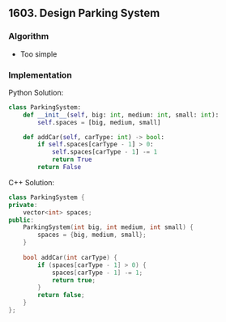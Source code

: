 ## 1603. Design Parking System
### Algorithm
- Too simple
### Implementation
Python Solution:
```python
class ParkingSystem:
    def __init__(self, big: int, medium: int, small: int):
        self.spaces = [big, medium, small]

    def addCar(self, carType: int) -> bool:
        if self.spaces[carType - 1] > 0:
            self.spaces[carType - 1] -= 1
            return True
        return False
```
C++ Solution:
```cpp
class ParkingSystem {
private:
    vector<int> spaces;
public:
    ParkingSystem(int big, int medium, int small) {
        spaces = {big, medium, small};
    }
    
    bool addCar(int carType) {
        if (spaces[carType - 1] > 0) {
            spaces[carType - 1] -= 1;
            return true;
        }
        return false;
    }
};
```
